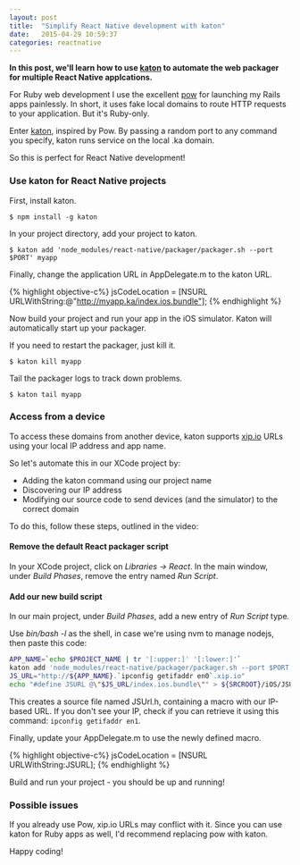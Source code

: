 ```yaml
---
layout: post
title:  "Simplify React Native development with katon"
date:   2015-04-29 10:59:37
categories: reactnative
---
```

**In this post, we'll learn how to use [katon][katon] to automate the web packager for multiple React Native applcations.**

For Ruby web development I use the excellent [pow][pow] for launching my Rails apps painlessly. In short, it uses fake local domains to route HTTP requests to your application. But it's Ruby-only.

Enter [katon][katon], inspired by Pow. By passing a random port to any command you specify, katon runs service on the local .ka domain.

So this is perfect for React Native development!

### Use katon for React Native projects

First, install katon.

```
$ npm install -g katon
```

In your project directory, add your project to katon.

```
$ katon add 'node_modules/react-native/packager/packager.sh --port $PORT' myapp
```

Finally, change the application URL in AppDelegate.m to the katon URL.

{% highlight objective-c%}
jsCodeLocation = [NSURL URLWithString:@"http://myapp.ka/index.ios.bundle"];
{% endhighlight %}

Now build your project and run your app in the iOS simulator. Katon will automatically start up your packager.

If you need to restart the packager, just kill it.

```
$ katon kill myapp
```

Tail the packager logs to track down problems.

```
$ katon tail myapp

```

### Access from a device

To access these domains from another device, katon supports [xip.io][xip.io] URLs using your local IP address and app name.

So let's automate this in our XCode project by:

* Adding the katon command using our project name
* Discovering our IP address
* Modifying our source code to send devices (and the simulator) to the correct domain

To do this, follow these steps, outlined in the video:

#### Remove the default React packager script

In your XCode project, click on *Libraries -> React*. In the main window, under *Build Phases*, remove the entry named *Run Script*.

#### Add our new build script

In our main project, under *Build Phases*, add a new entry of *Run Script* type.

Use *bin/bash -l* as the shell, in case we're using nvm to manage nodejs, then paste this code:

```bash
APP_NAME=`echo $PROJECT_NAME | tr '[:upper:]' '[:lower:]'`
katon add 'node_modules/react-native/packager/packager.sh --port $PORT' $APP_NAME
JS_URL="http://${APP_NAME}.`ipconfig getifaddr en0`.xip.io"
echo "#define JSURL @\"$JS_URL/index.ios.bundle\"" > ${SRCROOT}/iOS/JSUrl.h
```

This creates a source file named JSUrl.h, containing a macro with our IP-based URL. If you don't see your IP, check if you can retrieve it using this command: `ipconfig getifaddr en1`.

Finally, update your AppDelegate.m to use the newly defined macro.

{% highlight objective-c%}
jsCodeLocation = [NSURL URLWithString:JSURL];
{% endhighlight %}

Build and run your project - you should be up and running!

### Possible issues

If you already use Pow, xip.io URLs may conflict with it. Since you can use katon for Ruby apps as well, I'd recommend replacing pow with katon.

Happy coding!

[xip.io]: http:/xip.io
[pow]: http://pow.cx
[katon]: https://github.com/typicode/katon
